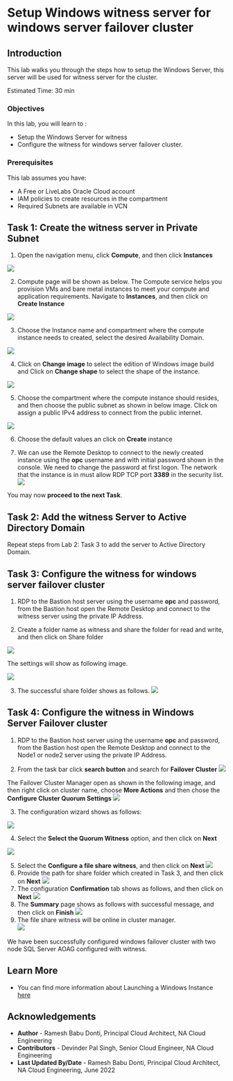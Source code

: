 # Setup Windows witness server for windows server failover cluster

## Introduction

This lab walks you through the steps how to setup the Windows Server, this server will be used for witness server for the cluster.  

Estimated Time:  30 min


### Objectives
In this lab, you will learn to :
* Setup the Windows Server for witness
* Configure the witness for windows server failover cluster.

### Prerequisites  

This lab assumes you have:
- A Free or LiveLabs Oracle Cloud account
- IAM policies to create resources in the compartment
- Required Subnets are available in VCN

##  Task 1: Create the witness server in Private Subnet

1. Open the navigation menu, click **Compute**, and then click **Instances**

  ![](./images/compute-instance-oci.png " ")

2. Compute page will be shown as below. The Compute service helps you provision VMs and bare metal instances to meet your compute and application requirements.  Navigate to **Instances**, and then click on **Create Instance**

  ![](./images/compute-instance-create.png " ")

3. Choose the Instance name and compartment where the compute instance needs to created, select the desired Availability Domain.

  ![](./images/compute-instance-name.png " ")

4. Click on **Change image** to select the edition of Windows image build and Click on **Change shape** to select the shape of the instance.

  ![](./images/compute-instance-shape.png " ")

5. Choose the compartment where the compute instance should resides, and then choose the public subnet as shown in below image. Click on assign a public IPv4 address to connect from the public internet.

  ![](./images/compute-instance-ip.png " ")

6. Choose the default values an click on **Create** instance

7. We can use the Remote Desktop to connect to the newly created instance using the **opc** username and with initial password shown in the console.  We need to change the password at first logon. The network that the instance is in must allow RDP TCP port **3389** in the security list.
  ![](./images/compute-instance-successful.png " ")


  You may now **proceed to the next Task**.

##  Task 2: Add the witness Server to Active Directory Domain

  Repeat steps from Lab 2: Task 3 to add the server to Active Directory Domain.

##  Task 3: Configure the witness for windows server failover cluster

1. RDP to the Bastion host server using the username **opc** and password, from the Bastion host open the Remote Desktop and connect to the witness server using the private IP Address.

2. Create a folder name as witness and share the folder for read and write, and then click on Share folder

  ![](./images/windows-sharefolder.png " ")

  The settings will show as following image.

  ![](./images/windows-sharefolder-details.png " ")

3. The successful share folder shows as follows.
  ![](./images/windows-sharefolder-successful.png " ")

##  Task 4: Configure the witness in Windows Server Failover cluster

1. RDP to the Bastion host server using the username **opc** and password, from the Bastion host open the Remote Desktop and connect to the Node1 or node2 server using the private IP Address.

2. From the task bar click **search button** and search for **Failover Cluster**
  ![](./images/windows-command-search.png " ")

The Failover Cluster Manager open as shown in the following image, and then right click on cluster name, choose **More Actions** and then chose the **Configure Cluster Quorum Settings**
  ![](./images/wsfc-quorum.png " ")

3. The configuration wizard shows as follows:

  ![](./images/wsfc-quorum-configruation.png " ")

4. Select the **Select the Quorum Witness** option, and then click on **Next**

  ![](./images/wsfc-quorum-configruation-select.png " ")

5. Select the **Configure a file share witness**, and then click on **Next**
  ![](./images/wsfc-quorum-configruation-fileshare.png " ")
6. Provide the path for share folder which created in Task 3, and then click on **Next**
  ![](./images/wsfc-quorum-sharepath.png " ")
7. The configuration **Confirmation** tab shows as follows, and then click on **Next**
  ![](./images/wsfc-quorum-sharepath-confirmation.png " ")
8. The **Summary** page shows as follows with successful message, and then click on **Finish**
  ![](./images/wsfc-quorum-sharepath-summary.png " ")
9. The file share witness will be online in cluster manager.  
  ![](./images/wsfc-quorum-sharepath-online.png " ")

We have been successfully configured windows failover cluster with two node SQL Server AOAG configured with witness.

## Learn More
- You can find more information about Launching a Windows Instance [here](https://docs.oracle.com/en-us/iaas/Content/GSG/Tasks/launchinginstanceWindows.htm)


## Acknowledgements
* **Author** - Ramesh Babu Donti, Principal Cloud Architect, NA Cloud Engineering
* **Contributors** -  Devinder Pal Singh, Senior Cloud Engineer, NA Cloud Engineering
* **Last Updated By/Date** - Ramesh Babu Donti, Principal Cloud Architect, NA Cloud Engineering, June 2022
